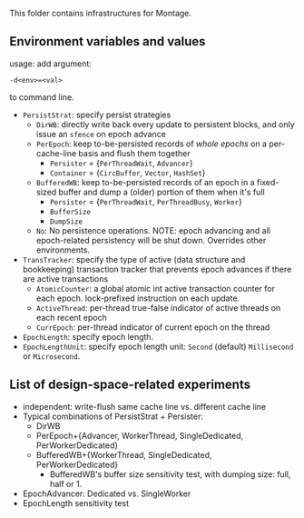 This folder contains infrastructures for Montage.

## Environment variables and values
usage: add argument:
```
-d<env>=<val>
```
to command line.

* `PersistStrat`: specify persist strategies
    * `DirWB`: directly write back every update to persistent blocks, and only issue an `sfence` on epoch advance
    * `PerEpoch`: keep to-be-persisted records of _whole epochs_ on a per-cache-line basis and flush them together
        * `Persister` = {`PerThreadWait`, `Advancer`}
        * `Container` = {`CircBuffer`, `Vector`, `HashSet`}
    * `BufferedWB`: keep to-be-persisted records of an epoch in a fixed-sized buffer and dump a (older) portion of them when it's full
        * `Persister` = {`PerThreadWait`, `PerThreadBusy`, `Worker`}
        * `BufferSize`
        * `DumpSize`
    * `No`: No persistence operations. NOTE: epoch advancing and all epoch-related persistency will be shut down. Overrides other environments.
* `TransTracker`: specify the type of active (data structure and bookkeeping) transaction tracker that prevents epoch advances if there are active transactions
    * `AtomicCounter`: a global atomic int active transaction counter for each epoch. lock-prefixed instruction on each update.
    * `ActiveThread`: per-thread true-false indicator of active threads on each recent epoch
    * `CurrEpoch`: per-thread indicator of current epoch on the thread
* `EpochLength`: specify epoch length.
* `EpochLengthUnit`: specify epoch length unit: `Second` (default) `Millisecond` or `Microsecond`.

## List of design-space-related experiments

* independent: write-flush same cache line vs. different cache line
* Typical combinations of PersistStrat + Persister:
    * DirWB
    * PerEpoch+{Advancer, WorkerThread, SingleDedicated, PerWorkerDedicated}
    * BufferedWB+{WorkerThread, SingleDedicated, PerWorkerDedicated}
        * BufferedWB's buffer size sensitivity test, with dumping size: full, half or 1.
* EpochAdvancer: Dedicated vs. SingleWorker
* EpochLength sensitivity test

